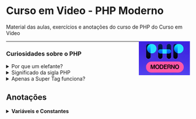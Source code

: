 
# Curso em Video - PHP Moderno


Material das aulas, exercícios e anotações do curso de PHP do Curso em Vídeo

<img src="imgs/phpmoderno_icon.jpg" width=140px align="right">

---


### Curiosidades sobre o PHP
<details>
    <summary>Por que um elefante?</summary>
    <br>
    Pois <a href="https://www.instagram.com/vincentpontier/"">Vincent</a> (criador do mascote), achou que as letras da sigla PHP, olhadas de um certo ângulo, parecia um elefante.
    <br>
    <img src="imgs/elephpant.png" width="130px">
</details>

<details>
    <summary>Significado da sigla PHP</summary>
    <br>
    <b>P</b>HP <b>H</b>ypertext <b>P</b>reprocessor.
</details>


<details>
    <summary>Apenas a Super Tag funciona?</summary>
    <br>

Não! no PHP existe outras 4 formas de colocar um código PHP dentro do HTML, além da forma mais comum, sendo a Super tag (`<?php ?>`). Entretanto, é recomendado utilizar a Super tag.



Nome            | Código   | Como utilizar 
 ---            | ---      | ---
Short open tag  | `<? ?>`  | Precisa habilitar *"short_open-tag"* no `php.ini`
Short open tag  | `<?= ?>` | Habilitada da mesma forma do item acima e **substitui o comando `echo`**
Asp tags        | `<% %>`  | Precisa habilitar *"asp_tags"* no `php.ini` e utilizar a versão **PHP <= 5.6**
Marca de script | `<script language="php"> </script>` | Apenas para **PHP <= 5.6.40**

</details>


## Anotações


<details>
    <summary>
    <b>Variáveis e Constantes</b>
    </summary>

As variáveis e constantes são espaços na memória, onde podemos armazenar valores e consulta-los quando quisermos. Porém, os valores nas `variáveis podem variar`, e os valores nas `constantes não variam`.

Como declarar | Exemplo 
---           | ---
`$nome`       | `$nome = 'Henrique'`
`const PAIS`  | `const PAIS = 'Brasil'`

*Obs: o nome das variáveis e constantes podem contem acentos, embora não seja uma boa prática.*

#### Regras para nomes indentificadores

1. Variáveis sempre começam com o **símbolo `$`**.
2. O segundo carácter (após o `$`) pode ser **letra** ou **símbolo**.
3. O terceiro pode ser **[a-z]**, **[A-Z]**, **[0-9]** e **[_]**.
4. Aceita caracteres da tabela **ASCII** a partir de **128**.
5. Aceita caracteres acentuados como **á**, **õ**, **ç**.
6. A linguagem é **case sensitive** em relação aos nomes.
7. Nomes especiais (indentificadores reservados) como o `$this` não podem ser usados.
</details>